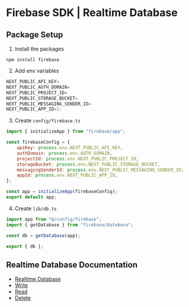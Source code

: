 # Firebase SDK | Realtime Database

## Package Setup
1. Install the packages
```
npm install firebase
```
2. Add env variables
```js
NEXT_PUBLIC_API_KEY=
NEXT_PUBLIC_AUTH_DOMAIN=
NEXT_PUBLIC_PROJECT_ID=
NEXT_PUBLIC_STORAGE_BUCKET=
NEXT_PUBLIC_MESSAGING_SENDER_ID=
NEXT_PUBLIC_APP_ID=1:
```
3. Create `config/firebase.ts`
```js
import { initializeApp } from "firebase/app";

const firebaseConfig = {
    apiKey: process.env.NEXT_PUBLIC_API_KEY,
    authDomain: process.env.AUTH_DOMAIN,
    projectId: process.env.NEXT_PUBLIC_PROJECT_ID,
    storageBucket: process.env.NEXT_PUBLIC_STORAGE_BUCKET,
    messagingSenderId: process.env.NEXT_PUBLIC_MESSAGING_SENDER_ID,
    appId: process.env.NEXT_PUBLIC_APP_ID,
};

const app = initializeApp(firebaseConfig);
export default app;
```
4. Create `lib/db.ts`
```js
import app from "@/config/firebase";
import { getDatabase } from "firebase/database";

const db = getDatabase(app);

export { db };
```

## Realtime Database Documentation
- [Realtime Database](https://firebase.google.com/docs/database/web/start?hl=id)
- [Write](https://firebase.google.com/docs/database/web/read-and-write?hl=id#write_data)
- [Read](https://firebase.google.com/docs/database/web/read-and-write?hl=id#read_data)
- [Delete](https://firebase.google.com/docs/database/web/read-and-write?hl=id#delete_data)